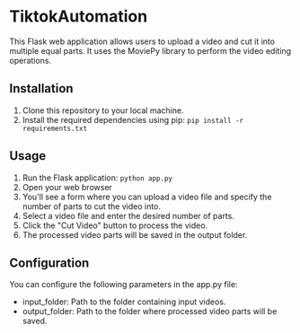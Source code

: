 # TiktokAutomation
This Flask web application allows users to upload a video and cut it into multiple equal parts. It uses the MoviePy library to perform the video editing operations.

## Installation

1. Clone this repository to your local machine.
2. Install the required dependencies using pip: ```pip install -r requirements.txt```

## Usage
1. Run the Flask application: ```python app.py```
2. Open your web browser
3. You'll see a form where you can upload a video file and specify the number of parts to cut the video into.
4. Select a video file and enter the desired number of parts.
5. Click the "Cut Video" button to process the video.
6. The processed video parts will be saved in the output folder.

## Configuration
You can configure the following parameters in the app.py file:

* input_folder: Path to the folder containing input videos.
* output_folder: Path to the folder where processed video parts will be saved.

